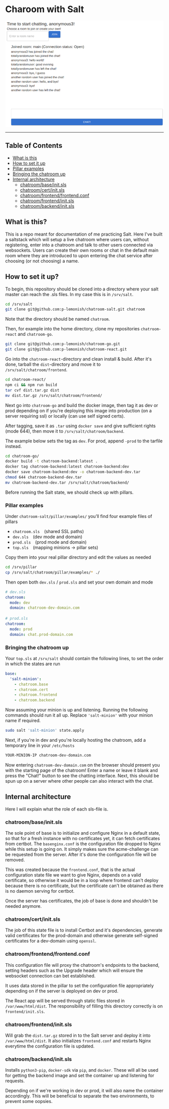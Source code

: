 # Charoom with Salt

![](chatroom.png)

***

## Table of Contents

- [What is this](#what-is-this)
- [How to set it up](#how-to-set-it-up)
- [Pillar examples](#pillar-examples)
- [Bringing the chatroom up](#bringing-the-chatroom-up)
- [Internal architecture](#internal-architecture)
  - [chatroom/base/init.sls](#chatroombaseinitsls)
  - [chatroom/cert/init.sls](#chatroomcertinitsls)
  - [chatroom/frontend/frontend.conf](#chatroomfrontendfrontendconf)
  - [chatroom/frontend/init.sls](#chatroomfrontendinitsls)
  - [chatroom/backend/init.sls](#chatroombackendinitsls)

## What is this?

This is a repo meant for documentation of me practicing Salt. Here I've built a saltstack 
which will setup a live chatroom where users can, without registering, enter into
a chatroom and talk to other users connected via websockets. Users can create 
their own rooms or chat in the default main room where they are introduced to 
upon entering the chat service after choosing (or not choosing) a name.

## How to set it up?
To begin, this repository should be cloned into a directory where your salt master can reach
the .sls files. In my case this is in `/srv/salt`.

```bash
cd /srv/salt
git clone git@github.com:p-lemonish/chatroom-salt.git chatroom
```

Note that the directory should be named `chatroom`.

Then, for example into the home directory, clone my repositories `chatroom-react` 
and `chatroom-go`.

```bash
git clone git@github.com:p-lemonish/chatroom-go.git
git clone git@github.com:p-lemonish/chatroom-react.git
```

Go into the `chatroom-react`-directory and clean install & build. After it's done,
tarball the `dist`-directory and move it to `/srv/salt/chatroom/frontend`.

```bash
cd chatroom-react/
npm ci && npm run build
tar cvf dist.tar.gz dist
mv dist.tar.gz /srv/salt/chatroom/frontend/
```

Next go into `chatroom-go` and build the docker image, then tag it as dev or prod
depending on if you're deploying this image into production (on a server requiring ssl)
or locally (can use self signed certs).

After tagging, save it as `.tar` using 
`docker save` and give sufficient rights (mode 644), then move it to `/srv/salt/chatroom/backend`.

The example below sets the tag as `dev`. For prod, append `-prod` to the tarfile instead.

```bash
cd chatroom-go/
docker build -t chatroom-backend:latest .
docker tag chatroom-backend:latest chatroom-backend:dev
docker save chatroom-backend:dev -o chatroom-backend-dev.tar
chmod 644 chatroom-backend-dev.tar
mv chatroom-backend-dev.tar /srv/salt/chatroom/backend/
```

Before running the Salt state, we should check up with pillars.

### Pillar examples

Under `chatroom-salt/pillar/examples/` you’ll find four example files of pillars 

- `chatroom.sls` (shared SSL paths)
- `dev.sls` (dev mode and domain)
- `prod.sls` (prod mode and domain)
- `top.sls` (mapping minions -> pillar sets)

Copy them into your real pillar directory and edit the values as needed

```bash
cd /srv/pillar
cp /srv/salt/chatroom/pillar/examples/* ./
```

Then open both `dev.sls` / `prod.sls` and set your own domain and mode

```yaml
# dev.sls
chatroom:
  mode: dev
  domain: chatroom-dev-domain.com

# prod.sls
chatroom:
  mode: prod
  domain: chat.prod-domain.com
```

### Bringing the chatroom up

Your `top.sls` at `/srv/salt` should contain the following lines, to set the order 
in which the states are run

```yaml
base:
  'salt-minion':
    - chatroom.base
    - chatroom.cert
    - chatroom.frontend
    - chatroom.backend
```


Now assuming your minion is up and listening. Running the following
commands should run it all up. Replace `'salt-minion'` with your minion name if required.

```bash
sudo salt 'salt-minion' state.apply 
```

Next, if you're in dev and you're locally hosting the chatroom, add a temporary line in your `/etc/hosts`

```bash 
YOUR-MINION-IP chatroom-dev-domain.com
```

Now entering `chatroom-dev-domain.com` on the browser should present you with the 
starting page of the chatroom! Enter a name or leave it blank and press the "Chat!"
button to see the chatting interface. Next, this should be spun up on a server where
other people can also interact with the chat.

## Internal architecture

Here I will explain what the role of each sls-file is.

### chatroom/base/init.sls
The sole point of base is to initialize and configure Nginx in a default state, 
so that for a fresh instance with no certificates yet, it can fetch certificates 
from certbot. The `basenginx.conf` is the configuration file dropped to Nginx while 
this setup is going on. It simply makes sure the acme-challenge can be requested
from the server. After it's done the configuration file will be removed.

This was created because the `frontend.conf`, that is the actual configuration state
file we want to give Nginx, depends on a valid certificate, so otherwise it would be 
in a loop where frontend can't deploy because there is no certificate, but the 
certificate can't be obtained as there is no daemon serving for certbot.

Once the server has certificates, the job of base is done and shouldn't be needed 
anymore.

### chatroom/cert/init.sls
The job of this state file is to install Certbot and it's dependencies, generate 
valid certificates for the prod-domain and otherwise generate self-signed certificates
for a dev-domain using `openssl`.

### chatroom/frontend/frontend.conf
This configuration file will proxy the chatroom's endpoints to the backend, setting
headers such as the Upgrade header which will ensure the websocket connection can 
bet established.

It uses data stored in the pillar to set the configuration file appropriately 
depending on if the server is deployed on dev or prod.

The React app will be served through static files stored in `/var/www/html/dist`.
The responsibility of filling this directory correctly is on `frontend/init.sls`.

### chatroom/frontend/init.sls
Will grab the `dist.tar.gz` stored in to the Salt server and deploy it into 
`/var/www/html/dist`. It also initializes `frontend.conf` and restarts Nginx 
everytime the configuration file is updated.

### chatroom/backend/init.sls
Installs `python3-pip`, `docker-sdk` via `pip`, and `docker`. These will all be 
used for getting the backend image and set the container up and listening for 
requests.

Depending on if we're working in dev or prod, it will also name the container 
accordingly. This will be beneficial to separate the two environments, to prevent
some oopsies.
